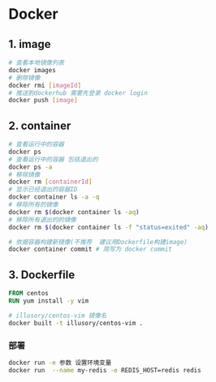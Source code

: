 # Docker

## 1. image

```sh
# 查看本地镜像列表
docker images
# 删除镜像
docker rmi [imageId]
# 推送到dockerhub 需要先登录 docker login
docker push [image]
```

## 2. container

```sh
# 查看运行中的容器
docker ps
# 查看运行中的容器 包括退出的
docker ps -a
# 移除镜像
docker rm [containerId]
# 显示已经退出的容器ID
docker container ls -a -q
# 移除所有的镜像
docker rm $(docker container ls -aq)
# 移除所有退出的的镜像
docker rm $(docker container ls -f "status=exited" -aq)

# 依据容器构建新镜像(不推荐  建议用Dockerfile构建image)
docker container commit # 简写为 docker commit
```

## 3. Dockerfile

```dockerfile
FROM centos
RUN yum install -y vim
```



```sh
# illusory/centos-vim 镜像名
docker built -t illusory/centos-vim .
```





### 部署

```sh
docker run -e 参数 设置环境变量
docker run  --name my-redis -e REDIS_HOST=redis redis
```





